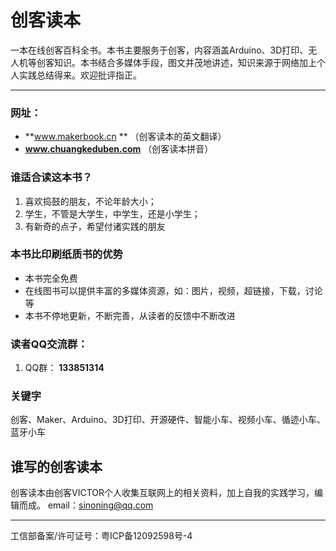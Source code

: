 # 创客读本 
一本在线创客百科全书。本书主要服务于创客，内容涵盖Arduino、3D打印、无人机等创客知识。本书结合多媒体手段，图文并茂地讲述，知识来源于网络加上个人实践总结得来。欢迎批评指正。


---

### 网址：
    
 * **www.makerbook.cn ** （创客读本的英文翻译）
 * **www.chuangkeduben.com** （创客读本拼音）

### 谁适合读这本书？

1. 喜欢捣鼓的朋友，不论年龄大小；
2. 学生，不管是大学生，中学生，还是小学生；
3. 有新奇的点子，希望付诸实践的朋友


### 本书比印刷纸质书的优势
* 本书完全免费
* 在线图书可以提供丰富的多媒体资源，如：图片，视频，超链接，下载，讨论等
* 本书不停地更新，不断完善，从读者的反馈中不断改进




### 读者QQ交流群：
1. QQ群： **133851314**



### 关键字
创客、Maker、Arduino、3D打印、开源硬件、智能小车、视频小车、循迹小车、蓝牙小车


## 谁写的创客读本

创客读本由创客VICTOR个人收集互联网上的相关资料，加上自我的实践学习，编辑而成。
email：sinoning@qq.com




















---


工信部备案/许可证号：粤ICP备12092598号-4
             





